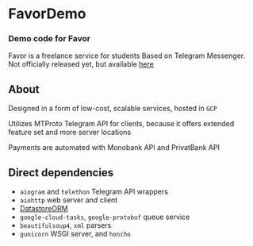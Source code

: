 # FavorDemo
### Demo code for Favor

Favor is a freelance service for students Based on Telegram Messenger. Not officially released yet, but available [here](https://t.me/FavorlBot)


## About
Designed in a form of low-cost, scalable services, hosted in `GCP`

Utilizes MTProto Telegram API for clients, because it offers extended feature set and more server locations

Payments are automated with Monobank API and PrivatBank API


## Direct dependencies
- `aiogram` and `telethon` Telegram API wrappers  
- `aiohttp` web server and client  
- [DatastoreORM](https://github.com/whyh/DatastoreODM)
- `google-cloud-tasks`, `google-protobuf` queue service  
- `beautifulsoup4`, `xml` parsers  
- `gunicorn` WSGI server, and `honcho`  
